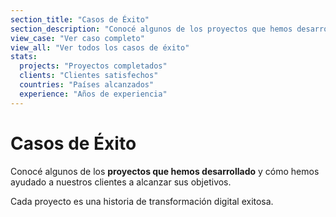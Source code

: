 ```yaml
---
section_title: "Casos de Éxito"
section_description: "Conocé algunos de los proyectos que hemos desarrollado y cómo hemos ayudado a nuestros clientes a alcanzar sus objetivos"
view_case: "Ver caso completo"
view_all: "Ver todos los casos de éxito"
stats:
  projects: "Proyectos completados"
  clients: "Clientes satisfechos"
  countries: "Países alcanzados"
  experience: "Años de experiencia"
---
```


# Casos de Éxito

Conocé algunos de los **proyectos que hemos desarrollado** y cómo hemos ayudado a nuestros clientes a alcanzar sus objetivos.

Cada proyecto es una historia de transformación digital exitosa.